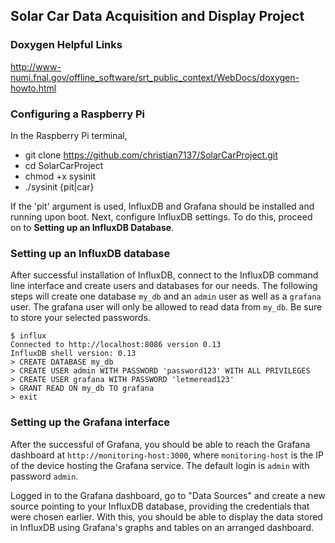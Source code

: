 ## Solar Car Data Acquisition and Display Project

### Doxygen Helpful Links
http://www-numi.fnal.gov/offline_software/srt_public_context/WebDocs/doxygen-howto.html

### Configuring a Raspberry Pi
In the Raspberry Pi terminal,
*	git clone https://github.com/christian7137/SolarCarProject.git
*	cd SolarCarProject
* chmod +x sysinit
* ./sysinit {pit|car}

If the 'pit' argument is used, InfluxDB and Grafana should be installed and running upon boot. Next, configure InfluxDB settings. To do this, proceed on to <b>Setting up an InfluxDB Database</b>. 

### Setting up an InfluxDB database
After successful installation of InfluxDB, connect to the InfluxDB command line interface and create users and databases for our needs. The following steps will create one database `my_db` and an `admin` user as well as a `grafana` user. The grafana user will only be allowed to read data from `my_db`. Be sure to store your selected passwords.

```
$ influx
Connected to http://localhost:8086 version 0.13
InfluxDB shell version: 0.13
> CREATE DATABASE my_db
> CREATE USER admin WITH PASSWORD 'password123' WITH ALL PRIVILEGES
> CREATE USER grafana WITH PASSWORD 'letmeread123'
> GRANT READ ON my_db TO grafana
> exit
```

### Setting up the Grafana interface
After the successful of Grafana, you should be able to reach the Grafana dashboard at `http://monitoring-host:3000`, where `monitoring-host` is the IP of the device hosting the Grafana service. The default login is `admin` with password `admin`.

Logged in to the Grafana dashboard, go to "Data Sources" and create a new source pointing to your InfluxDB database, providing the credentials that were chosen earlier. With this, you should be able to display the data stored in InfluxDB using Grafana's graphs and tables on an arranged dashboard.
